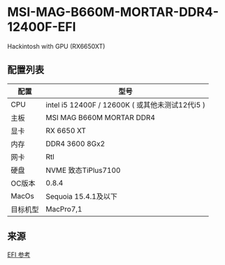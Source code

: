 # MSI-MAG-B660M-MORTAR-DDR4-12400F-EFI
Hackintosh with GPU (RX6650XT)
## 配置列表
| 配置 | 型号 |
|---------|--------|
| CPU   | intel i5 12400F / 12600K ( 或其他未测试12代i5 ) |
| 主板   | MSI MAG B660M MORTAR DDR4  |
| 显卡   | RX 6650 XT  |
| 内存   | DDR4 3600 8Gx2  |
| 网卡   | Rtl  |
| 硬盘   | NVME 致态TiPlus7100  |
| OC版本   | 0.8.4  |
| MacOs   | Sequoia 15.4.1及以下  |
| 目标机型   | MacPro7,1 |

## 来源
[EFI 参考](https://github.com/yzchan/MSI-MAG-B660M-MORTAR-DDR4-12600K-EFI)
